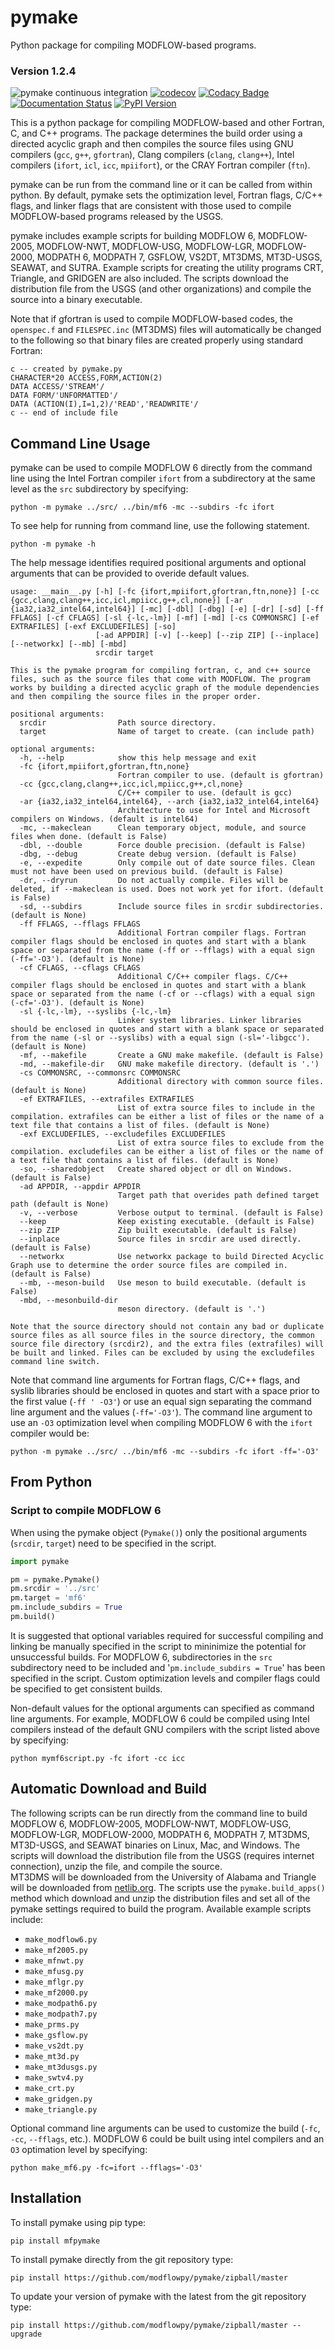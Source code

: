 # pymake

Python package for compiling MODFLOW-based programs.

### Version 1.2.4

![pymake continuous integration](https://github.com/modflowpy/pymake/workflows/pymake%20continuous%20integration/badge.svg)
[![codecov](https://codecov.io/gh/modflowpy/pymake/branch/master/graph/badge.svg)](https://codecov.io/gh/modflowpy/pymake)
[![Codacy Badge](https://app.codacy.com/project/badge/Grade/fe4275a3cfb84acf9c84aba7b4ae2086)](https://www.codacy.com/gh/modflowpy/pymake/dashboard?utm_source=github.com&amp;utm_medium=referral&amp;utm_content=modflowpy/pymake&amp;utm_campaign=Badge_Grade)
[![Documentation Status](https://readthedocs.org/projects/mfpymake/badge/?version=latest)](https://mfpymake.readthedocs.io/en/latest/?badge=latest)
[![PyPI Version](https://img.shields.io/pypi/v/mfpymake.png)](https://pypi.python.org/pypi/mfpymake)

This is a python package for compiling MODFLOW-based and other Fortran, C, and
C++ programs. The package determines the build order using a directed acyclic
graph and then compiles the source files using GNU compilers (`gcc`, `g++`,
`gfortran`), Clang compilers (`clang`, `clang++`), Intel compilers (`ifort`, 
`icl`, `icc`, `mpiifort`), or the CRAY Fortran compiler (`ftn`).

pymake can be run from the command line or it can be called from within python.
By default, pymake sets the optimization level, Fortran flags, C/C++ flags, and
linker flags that are consistent with those used to compile MODFLOW-based
programs released by the USGS.

pymake includes example scripts for building MODFLOW 6, MODFLOW-2005,
MODFLOW-NWT, MODFLOW-USG, MODFLOW-LGR, MODFLOW-2000, MODPATH 6, MODPATH 7,
GSFLOW, VS2DT, MT3DMS, MT3D-USGS, SEAWAT, and SUTRA. Example scripts for
creating the utility programs CRT, Triangle, and GRIDGEN are also included. The
scripts download the distribution file from the USGS (and other organizations)
and compile the source into a binary executable.

Note that if gfortran is used to compile MODFLOW-based codes, the `openspec.f`
and `FILESPEC.inc` (MT3DMS) files will automatically be changed to the
following so that binary files are created properly using standard Fortran:

```
c -- created by pymake.py
CHARACTER*20 ACCESS,FORM,ACTION(2)
DATA ACCESS/'STREAM'/
DATA FORM/'UNFORMATTED'/
DATA (ACTION(I),I=1,2)/'READ','READWRITE'/
c -- end of include file
```

## Command Line Usage

pymake can be used to compile MODFLOW 6 directly from the command line using
the Intel Fortran compiler `ifort` from a subdirectory at the same level as
the `src` subdirectory by specifying:

```
python -m pymake ../src/ ../bin/mf6 -mc --subdirs -fc ifort
```

To see help for running from command line, use the following statement.

```
python -m pymake -h
```

The help message identifies required positional arguments and optional
arguments that can be provided to overide default values.

```
usage: __main__.py [-h] [-fc {ifort,mpiifort,gfortran,ftn,none}] [-cc {gcc,clang,clang++,icc,icl,mpiicc,g++,cl,none}] [-ar {ia32,ia32_intel64,intel64}] [-mc] [-dbl] [-dbg] [-e] [-dr] [-sd] [-ff FFLAGS] [-cf CFLAGS] [-sl {-lc,-lm}] [-mf] [-md] [-cs COMMONSRC] [-ef EXTRAFILES] [-exf EXCLUDEFILES] [-so]
                   [-ad APPDIR] [-v] [--keep] [--zip ZIP] [--inplace] [--networkx] [--mb] [-mbd]
                   srcdir target

This is the pymake program for compiling fortran, c, and c++ source files, such as the source files that come with MODFLOW. The program works by building a directed acyclic graph of the module dependencies and then compiling the source files in the proper order.

positional arguments:
  srcdir                Path source directory.
  target                Name of target to create. (can include path)

optional arguments:
  -h, --help            show this help message and exit
  -fc {ifort,mpiifort,gfortran,ftn,none}
                        Fortran compiler to use. (default is gfortran)
  -cc {gcc,clang,clang++,icc,icl,mpiicc,g++,cl,none}
                        C/C++ compiler to use. (default is gcc)
  -ar {ia32,ia32_intel64,intel64}, --arch {ia32,ia32_intel64,intel64}
                        Architecture to use for Intel and Microsoft compilers on Windows. (default is intel64)
  -mc, --makeclean      Clean temporary object, module, and source files when done. (default is False)
  -dbl, --double        Force double precision. (default is False)
  -dbg, --debug         Create debug version. (default is False)
  -e, --expedite        Only compile out of date source files. Clean must not have been used on previous build. (default is False)
  -dr, --dryrun         Do not actually compile. Files will be deleted, if --makeclean is used. Does not work yet for ifort. (default is False)
  -sd, --subdirs        Include source files in srcdir subdirectories. (default is None)
  -ff FFLAGS, --fflags FFLAGS
                        Additional Fortran compiler flags. Fortran compiler flags should be enclosed in quotes and start with a blank space or separated from the name (-ff or --fflags) with a equal sign (-ff='-O3'). (default is None)
  -cf CFLAGS, --cflags CFLAGS
                        Additional C/C++ compiler flags. C/C++ compiler flags should be enclosed in quotes and start with a blank space or separated from the name (-cf or --cflags) with a equal sign (-cf='-O3'). (default is None)
  -sl {-lc,-lm}, --syslibs {-lc,-lm}
                        Linker system libraries. Linker libraries should be enclosed in quotes and start with a blank space or separated from the name (-sl or --syslibs) with a equal sign (-sl='-libgcc'). (default is None)
  -mf, --makefile       Create a GNU make makefile. (default is False)
  -md, --makefile-dir   GNU make makefile directory. (default is '.')
  -cs COMMONSRC, --commonsrc COMMONSRC
                        Additional directory with common source files. (default is None)
  -ef EXTRAFILES, --extrafiles EXTRAFILES
                        List of extra source files to include in the compilation. extrafiles can be either a list of files or the name of a text file that contains a list of files. (default is None)
  -exf EXCLUDEFILES, --excludefiles EXCLUDEFILES
                        List of extra source files to exclude from the compilation. excludefiles can be either a list of files or the name of a text file that contains a list of files. (default is None)
  -so, --sharedobject   Create shared object or dll on Windows. (default is False)
  -ad APPDIR, --appdir APPDIR
                        Target path that overides path defined target path (default is None)
  -v, --verbose         Verbose output to terminal. (default is False)
  --keep                Keep existing executable. (default is False)
  --zip ZIP             Zip built executable. (default is False)
  --inplace             Source files in srcdir are used directly. (default is False)
  --networkx            Use networkx package to build Directed Acyclic Graph use to determine the order source files are compiled in. (default is False)
  --mb, --meson-build   Use meson to build executable. (default is False)
  -mbd, --mesonbuild-dir
                        meson directory. (default is '.')

Note that the source directory should not contain any bad or duplicate source files as all source files in the source directory, the common source file directory (srcdir2), and the extra files (extrafiles) will be built and linked. Files can be excluded by using the excludefiles command line switch.
```

Note that command line arguments for Fortran flags, C/C++ flags, and syslib
libraries should be enclosed in quotes and start with a space prior to the
first value (`-ff ' -O3'`) or use an equal sign separating the command line
argument and the values (`-ff='-O3'`). The command line argument to use an
`-O3` optimization level when compiling MODFLOW 6 with the `ifort` compiler
would be:

```
python -m pymake ../src/ ../bin/mf6 -mc --subdirs -fc ifort -ff='-O3'
```

## From Python

### Script to compile MODFLOW 6

When using the pymake object (`Pymake()`) only the positional arguments
(`srcdir`, `target`) need to be specified in the script.

```python
import pymake

pm = pymake.Pymake()
pm.srcdir = '../src'
pm.target = 'mf6'
pm.include_subdirs = True
pm.build()
```

It is suggested that optional variables required for successful compiling and
linking be manually specified in the script to mininimize the potential for
unsuccessful builds. For MODFLOW 6, subdirectories in the `src` subdirectory
need to be included and '`pm.include_subdirs = True`' has been specified in the
script. Custom optimization levels and compiler flags could be specified to get
consistent builds.

Non-default values for the optional arguments can specified as command line
arguments. For example, MODFLOW 6 could be compiled using Intel compilers
instead of the default GNU compilers with the script listed above by
specifying:

```
python mymf6script.py -fc ifort -cc icc
```

## Automatic Download and Build

The following scripts can be run directly from the command line to build
MODFLOW 6, MODFLOW-2005, MODFLOW-NWT, MODFLOW-USG, MODFLOW-LGR, MODFLOW-2000,
MODPATH 6, MODPATH 7, MT3DMS, MT3D-USGS, and SEAWAT binaries on Linux, Mac, and
Windows. The scripts will download the distribution file from the USGS
(requires internet connection), unzip the file, and compile the source.  
MT3DMS will be downloaded from the University of Alabama and Triangle will be
downloaded from
[netlib.org](http://www.netlib.org/voronoi/triangle.zip). The scripts use the
`pymake.build_apps()` method which download and unzip the distribution files
and set all of the pymake settings required to build the program. Available
example scripts include:

* `make_modflow6.py`
* `make_mf2005.py`
* `make_mfnwt.py`
* `make_mfusg.py`
* `make_mflgr.py`
* `make_mf2000.py`
* `make_modpath6.py`
* `make_modpath7.py`
* `make_prms.py`
* `make_gsflow.py`
* `make_vs2dt.py`
* `make_mt3d.py`
* `make_mt3dusgs.py`
* `make_swtv4.py`
* `make_crt.py`
* `make_gridgen.py`
* `make_triangle.py`

Optional command line arguments can be used to customize the build (`-fc`,
`-cc`, `--fflags`, etc.). MODFLOW 6 could be built using intel compilers and
an `O3` optimation level by specifying:

```
python make_mf6.py -fc=ifort --fflags='-O3'
```

## Installation

To install pymake using pip type:

```
pip install mfpymake
```

To install pymake directly from the git repository type:

```
pip install https://github.com/modflowpy/pymake/zipball/master
```

To update your version of pymake with the latest from the git repository type:

```
pip install https://github.com/modflowpy/pymake/zipball/master --upgrade
```
